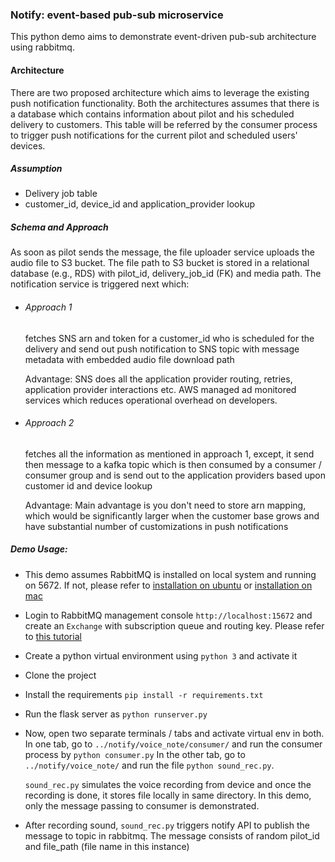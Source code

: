 ### Notify: event-based pub-sub microservice

This python demo aims to demonstrate event-driven pub-sub architecture using rabbitmq.

#### Architecture
There are two proposed architecture which aims to leverage the existing push notification functionality.
Both the architectures assumes that there is a database which contains information about pilot and his scheduled delivery to customers.
This table will be referred by the consumer process to trigger push notifications for the current pilot and scheduled users' devices.

##### Assumption
* Delivery job table
* customer_id, device_id and application_provider lookup 


##### Schema and Approach 
As soon as pilot sends the message, the file uploader service uploads the audio file to S3 bucket.
The file path to S3 bucket is stored in a relational database (e.g., RDS) with pilot_id, delivery_job_id (FK) and media path.
The notification service is triggered next which:

* ###### Approach 1
    fetches SNS arn and token for a customer_id who is scheduled for the delivery and
    send out push notification to SNS topic with message metadata with embedded audio file download path
    
    Advantage: SNS does all the application provider routing, retries, application provider interactions etc.
    AWS managed ad monitored services which reduces operational overhead on developers.  

* ###### Approach 2
    fetches all the information as mentioned in approach 1, except,
    it send then message to a kafka topic which is then consumed by a consumer / consumer group
    and is send out to the application providers based upon customer id and device lookup
    
    Advantage: Main advantage is you don't need to store arn mapping, which would be significantly larger when the customer base grows and have substantial number of customizations in push notifications
    
##### Demo Usage:
* This demo assumes RabbitMQ is installed on local system and running on 5672.
If not, please refer to [installation on ubuntu](https://tecadmin.net/install-rabbitmq-server-on-ubuntu/) or 
[installation on mac](https://www.rabbitmq.com/install-homebrew.html)
* Login to RabbitMQ management console `http://localhost:15672` and create an `Exchange` with subscription queue and routing key.
Please refer to [this tutorial](https://www.youtube.com/watch?v=eic-CUNdLLA)
* Create a python virtual environment using `python 3` and activate it
* Clone the project
* Install the requirements `pip install -r requirements.txt`
* Run the flask server as `python runserver.py`
* Now, open two separate terminals / tabs and activate virtual env in both.
In one tab, go to `../notify/voice_note/consumer/` and run the consumer process by `python consumer.py`
In the other tab, go to `../notify/voice_note/` and run the file `python sound_rec.py`.

   `sound_rec.py` simulates the voice recording from device and once the recording is done, it stores file locally in same directory.
   In this demo, only the message passing to consumer is demonstrated.
* After recording sound, `sound_rec.py` triggers notify API to publish the message to topic in rabbitmq. The message consists of random pilot_id and file_path (file name in this instance)